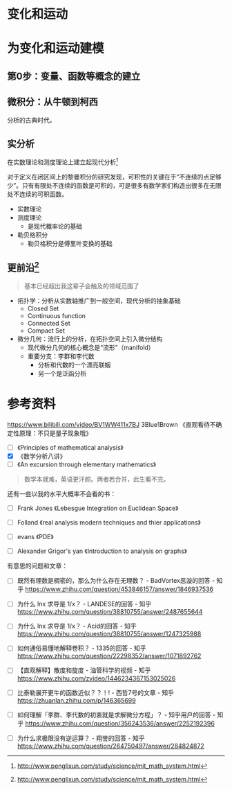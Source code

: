 

# 变化和运动







# 为变化和运动建模

## 第0步：变量、函数等概念的建立







## 微积分：从牛顿到柯西

分析的古典时代。





## 实分析

在实数理论和测度理论上建立起现代分析[^1]

对于定义在闭区间上的黎曼积分的研究发现，可积性的关键在于“不连续的点足够少”。只有有限处不连续的函数是可积的，可是很多有数学家们构造出很多在无限处不连续的可积函数。



* 实数理论
* 测度理论
  * 是现代概率论的基础
* 勒贝格积分
  * 勒贝格积分是傅里叶变换的基础





## 更前沿[^1]

> 基本已经超出我这辈子会触及的领域范围了

* 拓扑学：分析从实数轴推广到一般空间，现代分析的抽象基础
  * Closed Set
  * Continuous function
  * Connected Set
  * Compact Set
* 微分几何：流行上的分析，在拓扑空间上引入微分结构
  * 现代微分几何的核心概念是“流形”（manifold）
  * 重要分支：李群和李代数
    * 分析和代数的一个漂亮联姻
    * 另一个是泛函分析





# 参考资料

https://www.bilibili.com/video/BV1WW411x7BJ  3Blue1Brown 《直观看待不确定性原理：不只是量子现象哦》



* [ ] 《Principles of mathematical analysis》
* [x] 《数学分析八讲》
* [ ] 《An excursion through elementary mathematics》

> 数学本就难，英语更汗颜。两者若合并，此生看不完。

还有一些以我的水平大概率不会看的书：

* [ ] Frank Jones 《Lebesgue Integration on Euclidean Space》
* [ ] Folland 《real analysis modern techniques and thier applications》
* [ ] evans 《PDE》
* [ ] Alexander Grigor's yan 《Introduction to analysis on graphs》



有意思的问题和文章：

* [ ] 既然有理数是稠密的，那么为什么存在无理数？ - BadVortex恶漩的回答 - 知乎 https://www.zhihu.com/question/453846157/answer/1846937536
* [ ] 为什么 lnx 求导是 1/x？ - LANDESE的回答 - 知乎 https://www.zhihu.com/question/38810755/answer/2487655644
* [ ] 为什么 lnx 求导是 1/x？ - Acid的回答 - 知乎 https://www.zhihu.com/question/38810755/answer/1247325988
* [ ] 如何通俗易懂地解释卷积？ - 1335的回答 - 知乎 https://www.zhihu.com/question/22298352/answer/1071892762
* [ ] 【直观解释】散度和旋度 - 油管科学的视频 - 知乎 https://www.zhihu.com/zvideo/1446234367153025026
* [ ] 比泰勒展开更牛的函数近似？？！! - 西哲7号的文章 - 知乎 https://zhuanlan.zhihu.com/p/146365699
* [ ] 如何理解「李群、李代数的初衷就是求解微分方程」？ - 知乎用户的回答 - 知乎 https://www.zhihu.com/question/356243536/answer/2252192396
* [ ] 为什么求极限没有逆运算？ - 翔誉的回答 - 知乎 https://www.zhihu.com/question/264750497/answer/284824872









[^1]:http://www.penglixun.com/study/science/mit_math_system.html



